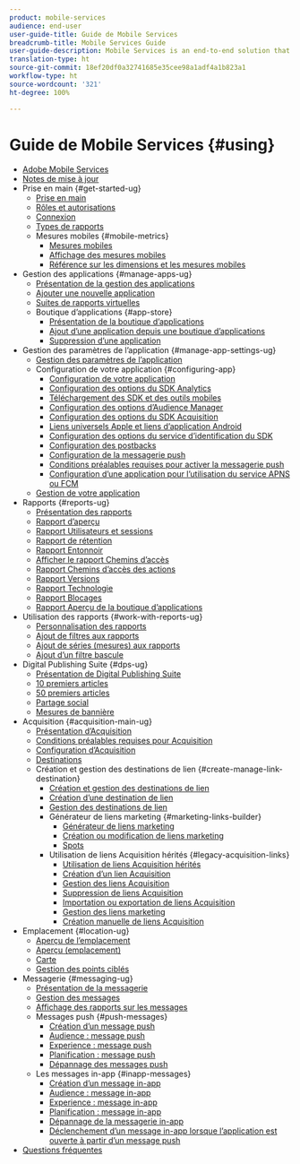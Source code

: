 ```yaml
---
product: mobile-services
audience: end-user
user-guide-title: Guide de Mobile Services
breadcrumb-title: Mobile Services Guide
user-guide-description: Mobile Services is an end-to-end solution that helps you acquire and engage mobile app users and optimize their experiences.
translation-type: ht
source-git-commit: 18ef20df0a32741685e35cee98a1adf4a1b823a1
workflow-type: ht
source-wordcount: '321'
ht-degree: 100%

---
```



# Guide de Mobile Services {#using}

+ [Adobe Mobile Services](home.md)
+ [Notes de mise à jour](whatsnew.md)
+ Prise en main {#get-started-ug}
   + [Prise en main](gs/gs.md)
   + [Rôles et autorisations](gs/c-mob-roles-and-permissions.md)
   + [Connexion](gs/gs-signin.md)
   + [Types de rapports](gs/reports-types.md)
   + Mesures mobiles {#mobile-metrics}
      + [Mesures mobiles](gs/metrics/metrics.md)
      + [Affichage des mesures mobiles](gs/metrics/overview.md)
      + [Référence sur les dimensions et les mesures mobiles](gs/metrics/metrics-reference.md)
+ Gestion des applications {#manage-apps-ug}
   + [Présentation de la gestion des applications](manage-apps/manage-apps.md)
   + [Ajouter une nouvelle application](manage-apps/t-new-app.md)
   + [Suites de rapports virtuelles](manage-apps/c-mob-vrs.md)
   + Boutique d’applications {#app-store}
      + [Présentation de la boutique d’applications](manage-apps/c-app-store/c-app-store.md)
      + [Ajout d’une application depuis une boutique d’applications](manage-apps/c-app-store/t-app-store-app.md)
      + [Suppression d’une application](manage-apps/t-delete-apps.md)
+ Gestion des paramètres de l’application {#manage-app-settings-ug}
   + [Gestion des paramètres de l’application](c-manage-app-settings/c-manage-app-settings.md)
   + Configuration de votre application {#configuring-app}
      + [Configuration de votre application](c-manage-app-settings/c-mob-confg-app/c-mob-confg-app.md)
      + [Configuration des options du SDK Analytics](c-manage-app-settings/c-mob-confg-app/t-config-analytics/t-config-analytics.md)
      + [Téléchargement des SDK et des outils mobiles](c-manage-app-settings/c-mob-confg-app/t-config-analytics/download-sdk.md)
      + [Configuration des options d’Audience Manager](c-manage-app-settings/c-mob-confg-app/t-config-aam.md)
      + [Configuration des options du SDK Acquisition](c-manage-app-settings/c-mob-confg-app/t-config-acquisition.md)
      + [Liens universels Apple et liens d’application Android](c-manage-app-settings/c-mob-confg-app/c-universal-app-links.md)
      + [Configuration des options du service d’identification du SDK](c-manage-app-settings/c-mob-confg-app/t-config-visitor.md)
      + [Configuration des postbacks](c-manage-app-settings/c-mob-confg-app/signals.md)
      + [Configuration de la messagerie push](c-manage-app-settings/c-mob-confg-app/configure-push-messaging/configure-push-messaging.md)
      + [Conditions préalables requises pour activer la messagerie push](c-manage-app-settings/c-mob-confg-app/configure-push-messaging/prerequisites-push-messaging.md)
      + [Configuration d’une application pour l’utilisation du service APNS ou FCM](c-manage-app-settings/c-mob-confg-app/configure-push-messaging/configure-app-apns-gcm.md)
   + [Gestion de votre application](c-manage-app-settings/c-mob-manage-app.md)
+ Rapports {#reports-ug}
   + [Présentation des rapports](usage/usage.md)
   + [Rapport d’aperçu](usage/usage-overview.md)
   + [Rapport Utilisateurs et sessions](usage/users-sessions.md)
   + [Rapport de rétention](usage/reports-retention.md)
   + [Rapport Entonnoir](usage/reports-funnel.md)
   + [Afficher le rapport Chemins d’accès](usage/reports-view-paths.md)
   + [Rapport Chemins d’accès des actions](usage/reports-action-paths.md)
   + [Rapport Versions](usage/c-reports-versions.md)
   + [Rapport Technologie](usage/reports-technology.md)
   + [Rapport Blocages](usage/c-crashes.md)
   + [Rapport Aperçu de la boutique d’applications](usage/c-app-store-store-performance.md)
+ Utilisation des rapports {#work-with-reports-ug}
   + [Personnalisation des rapports](usage/reports-customize/reports-customize.md)
   + [Ajout de filtres aux rapports](usage/reports-customize/t-reports-customize.md)
   + [Ajout de séries (mesures) aux rapports](usage/reports-customize/t-reports-series.md)
   + [Ajout d’un filtre bascule](usage/reports-customize/t-sticky-filter.md)
+ Digital Publishing Suite {#dps-ug}
   + [Présentation de Digital Publishing Suite](dps/dps.md)
   + [10 premiers articles](dps/dps-top-ten-articles.md)
   + [50 premiers articles](dps/dps-top-50-articles.md)
   + [Partage social](dps/dps-social-sharing.md)
   + [Mesures de bannière](dps/dps-banner-metrics.md)
+ Acquisition {#acquisition-main-ug}
   + [Présentation d’Acquisition](acquisition-main/acquisition-main.md)
   + [Conditions préalables requises pour Acquisition](acquisition-main/c-acquisition-prerequisites.md)
   + [Configuration d’Acquisition](acquisition-main/t-enable-acquisition.md)
   + [Destinations](acquisition-main/c-create-destinations.md)
   + Création et gestion des destinations de lien {#create-manage-link-destination}
      + [Création et gestion des destinations de lien](acquisition-main/c-manage-link-destinations/c-manage-link-destinations.md)
      + [Création d’une destination de lien](acquisition-main/c-manage-link-destinations/t-create-new-app-deep-link-destination.md)
      + [Gestion des destinations de lien](acquisition-main/c-manage-link-destinations/t-archive-unarchive-link-destinations.md)
      + Générateur de liens marketing {#marketing-links-builder}
         + [Générateur de liens marketing](acquisition-main/c-marketing-links-builder/c-marketing-links-builder.md)
         + [Création ou modification de liens marketing](acquisition-main/c-marketing-links-builder/t-create-edit-adobe-links/t-create-edit-adobe-links.md)
         + [Spots](acquisition-main/c-marketing-links-builder/t-create-edit-adobe-links/t-interstitials.md)
      + Utilisation de liens Acquisition hérités {#legacy-acquisition-links}
         + [Utilisation de liens Acquisition hérités](acquisition-main/c-marketing-links-builder/t-create-edit-adobe-links/c-use-legacy-acquisition-links/c-use-legacy-acquisition-links.md)
         + [Création d’un lien Acquisition](acquisition-main/c-marketing-links-builder/t-create-edit-adobe-links/c-use-legacy-acquisition-links/t-acquisition-link.md)
         + [Gestion des liens Acquisition](acquisition-main/c-marketing-links-builder/t-create-edit-adobe-links/c-use-legacy-acquisition-links/c-manage-acquisition-links/c-manage-acquisition-links.md)
         + [Suppression de liens Acquisition](acquisition-main/c-marketing-links-builder/t-create-edit-adobe-links/c-use-legacy-acquisition-links/c-manage-acquisition-links/t-acquisition-del.md)
         + [Importation ou exportation de liens Acquisition](acquisition-main/c-marketing-links-builder/t-create-edit-adobe-links/c-use-legacy-acquisition-links/c-manage-acquisition-links/t-acquisition-import.md)
         + [Gestion des liens marketing](acquisition-main/c-marketing-links-builder/c-manage-adobe-links.md)
         + [Création manuelle de liens Acquisition](acquisition-main/c-marketing-links-builder/acquisition-link-manual.md)
+ Emplacement {#location-ug}
   + [Aperçu de l’emplacement](location/location-overview.md)
   + [Aperçu (emplacement)](location/c-location-overview.md)
   + [Carte](location/c-map-points.md)
   + [Gestion des points ciblés](location/t-manage-points.md)
+ Messagerie {#messaging-ug}
   + [Présentation de la messagerie](in-app-messaging/in-app-messaging.md)
   + [Gestion des messages](in-app-messaging/messages-manage/messages-manage.md)
   + [Affichage des rapports sur les messages](in-app-messaging/messages-manage/view-message-reports.md)
   + Messages push {#push-messages}
      + [Création d’un message push](in-app-messaging/t-create-push-message/t-create-push-message.md)
      + [Audience : message push](in-app-messaging/t-create-push-message/c-audience-push-message.md)
      + [Experience : message push](in-app-messaging/t-create-push-message/c-experience-push-message.md)
      + [Planification : message push](in-app-messaging/t-create-push-message/c-schedule-push-message.md)
      + [Dépannage des messages push](in-app-messaging/t-create-push-message/c-troubleshooting-push-messaging.md)
   + Les messages in-app {#inapp-messages}
      + [Création d’un message in-app](in-app-messaging/t-in-app-message/t-in-app-message.md)
      + [Audience : message in-app](in-app-messaging/t-in-app-message/c-audience-in-app-message.md)
      + [Experience : message in-app](in-app-messaging/t-in-app-message/c-experience-in-app-message.md)
      + [Planification : message in-app](in-app-messaging/t-in-app-message/c-schedule-in-app-message.md)
      + [Dépannage de la messagerie in-app](in-app-messaging/t-in-app-message/in-apps-ts.md)
      + [Déclenchement d’un message in-app lorsque l’application est ouverte à partir d’un message push](in-app-messaging/t-mob-trig-in-app-open-app-from-push.md)
+ [Questions fréquentes](faq-mobile.md)